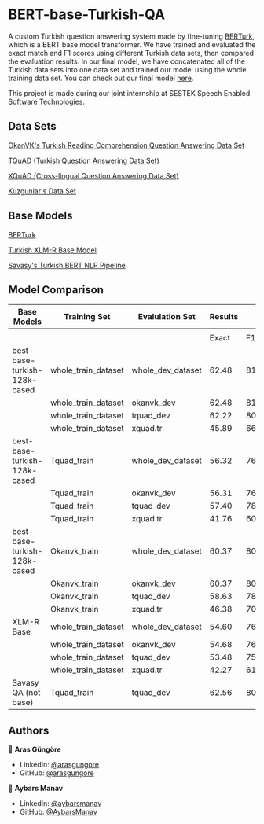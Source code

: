 # BERT-base-Turkish-QA

A custom Turkish question answering system made by fine-tuning [BERTurk](https://huggingface.co/dbmdz/bert-base-turkish-128k-cased), which is a BERT base model transformer. We have trained and evaluated the exact match and F1 scores using different Turkish data sets, then compared the evaluation results. In our final model, we have concatenated all of the Turkish data sets into one data set and trained our model using the whole training data set. You can check out our final model [here](https://huggingface.co/Aybars/ModelOnWhole).

This project is made during our joint internship at SESTEK Speech Enabled Software Technologies.



## Data Sets

[OkanVK's Turkish Reading Comprehension Question Answering Data Set](https://github.com/okanvk/Turkish-Reading-Comprehension-Question-Answering-Dataset)

[TQuAD (Turkish Question Answering Data Set)](https://github.com/TQuad/turkish-nlp-qa-dataset)

[XQuAD (Cross-lingual Question Answering Data Set)](https://github.com/deepmind/xquad)

[Kuzgunlar's Data Set](https://github.com/kuzgnlar/datasets)



## Base Models

[BERTurk](https://huggingface.co/dbmdz/bert-base-turkish-128k-cased)

[Turkish XLM-R Base Model](https://huggingface.co/Aybars/XLM_Turkish)

[Savasy's Turkish BERT NLP Pipeline](https://github.com/savasy/Turkish-Bert-NLP-Pipeline)



## Model Comparison

| Base Models                  | Training Set        | Evalulation Set   | Results |       | Hyperparameters |                |            |               |
|------------------------------|---------------------|-------------------|---------|-------|-----------------|----------------|------------|---------------|
|                              |                     |                   |         |       |                 |                |            |               |
|                              |                     |                   | Exact   | F1    | epoch           | max_seq_length | doc_stride | learning_rate |
| best-base-turkish-128k-cased | whole_train_dataset | whole_dev_dataset | 62.48   | 81.60 | 2               | 512            | 128        | 3,00E-05      |
|                              | whole_train_dataset | okanvk_dev        | 62.48   | 81.66 | 2               | 512            | 128        | 3,00E-05      |
|                              | whole_train_dataset | tquad_dev         | 62.22   | 80.42 | 2               | 512            | 128        | 3,00E-05      |
|                              | whole_train_dataset | xquad.tr          | 45.89   | 66.37 | 2               | 512            | 128        | 3,00E-05      |
| best-base-turkish-128k-cased | Tquad_train         | whole_dev_dataset | 56.32   | 76.86 | 2               | 512            | 128        | 3,00E-05      |
|                              | Tquad_train         | okanvk_dev        | 56.31   | 76.87 | 2               | 512            | 128        | 3,00E-05      |
|                              | Tquad_train         | tquad_dev         | 57.40   | 78.68 | 2               | 512            | 128        | 3,00E-05      |
|                              | Tquad_train         | xquad.tr          | 41.76   | 60.83 | 2               | 512            | 128        | 3,00E-05      |
| best-base-turkish-128k-cased | Okanvk_train        | whole_dev_dataset | 60.37   | 80.53 | 2               | 512            | 128        | 3,00E-05      |
|                              | Okanvk_train        | okanvk_dev        | 60.37   | 80.63 | 2               | 512            | 128        | 3,00E-05      |
|                              | Okanvk_train        | tquad_dev         | 58.63   | 78.43 | 2               | 512            | 128        | 3,00E-05      |
|                              | Okanvk_train        | xquad.tr          | 46.38   | 70.74 | 2               | 512            | 128        | 3,00E-05      |
| XLM-R Base                   | whole_train_dataset | whole_dev_dataset | 54.60   | 76.83 | 2               | 512            | 128        | 3,00E-05      |
|                              | whole_train_dataset | okanvk_dev        | 54.68   | 76.94 | 2               | 512            | 128        | 3,00E-05      |
|                              | whole_train_dataset | tquad_dev         | 53.48   | 75.26 | 2               | 512            | 128        | 3,00E-05      |
|                              | whole_train_dataset | xquad.tr          | 42.27   | 61.72 | 2               | 512            | 128        | 3,00E-05      |
| Savasy QA (not base)         | Tquad_train         | tquad_dev         | 62.56   | 80.48 |                 |                |            |               |



## Authors

👤 **Aras Güngöre**

* LinkedIn: [@arasgungore](https://www.linkedin.com/in/arasgungore)
* GitHub: [@arasgungore](https://github.com/arasgungore)

👤 **Aybars Manav**

* LinkedIn: [@aybarsmanav](https://www.linkedin.com/in/aybarsmanav)
* GitHub: [@AybarsManav](https://github.com/AybarsManav)
